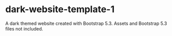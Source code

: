 # dark-website-template-1
A dark themed website created with Bootstrap 5.3. Assets and Bootstrap 5.3 files not included.
